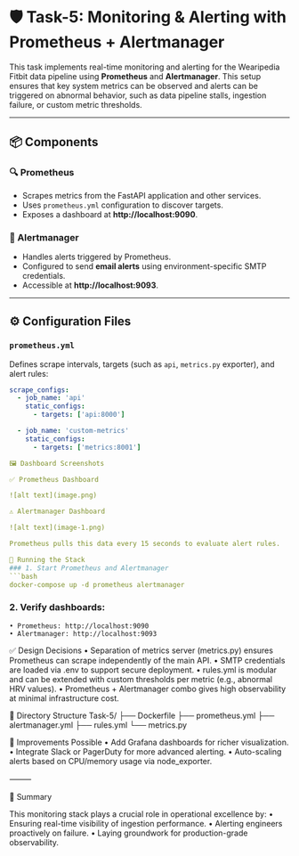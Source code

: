 # 🛡️ Task-5: Monitoring & Alerting with Prometheus + Alertmanager

This task implements real-time monitoring and alerting for the Wearipedia Fitbit data pipeline using **Prometheus** and **Alertmanager**. This setup ensures that key system metrics can be observed and alerts can be triggered on abnormal behavior, such as data pipeline stalls, ingestion failure, or custom metric thresholds.

---

## 📦 Components

### 🔍 Prometheus
- Scrapes metrics from the FastAPI application and other services.
- Uses `prometheus.yml` configuration to discover targets.
- Exposes a dashboard at **http://localhost:9090**.

### 🚨 Alertmanager
- Handles alerts triggered by Prometheus.
- Configured to send **email alerts** using environment-specific SMTP credentials.
- Accessible at **http://localhost:9093**.

---

## ⚙️ Configuration Files

### `prometheus.yml`
Defines scrape intervals, targets (such as `api`, `metrics.py` exporter), and alert rules:
```yaml
scrape_configs:
  - job_name: 'api'
    static_configs:
      - targets: ['api:8000']

  - job_name: 'custom-metrics'
    static_configs:
      - targets: ['metrics:8001']

🖼️ Dashboard Screenshots

✅ Prometheus Dashboard

![alt text](image.png)

⚠️ Alertmanager Dashboard

![alt text](image-1.png)

Prometheus pulls this data every 15 seconds to evaluate alert rules.

🚀 Running the Stack
### 1. Start Prometheus and Alertmanager
```bash
docker-compose up -d prometheus alertmanager
```
### 2. Verify dashboards:

	• Prometheus: http://localhost:9090
	• Alertmanager: http://localhost:9093


✅ Design Decisions
	• Separation of metrics server (metrics.py) ensures Prometheus can scrape independently of the main API.
	• SMTP credentials are loaded via .env to support secure deployment.
	• rules.yml is modular and can be extended with custom thresholds per metric (e.g., abnormal HRV values).
	• Prometheus + Alertmanager combo gives high observability at minimal infrastructure cost.

📁 Directory Structure
Task-5/
├── Dockerfile
├── prometheus.yml
├── alertmanager.yml
├── rules.yml
└── metrics.py

📌 Improvements Possible
	• Add Grafana dashboards for richer visualization.
	• Integrate Slack or PagerDuty for more advanced alerting.
	• Auto-scaling alerts based on CPU/memory usage via node_exporter.

⸻

🧠 Summary

This monitoring stack plays a crucial role in operational excellence by:
	• Ensuring real-time visibility of ingestion performance.
	• Alerting engineers proactively on failure.
	• Laying groundwork for production-grade observability.